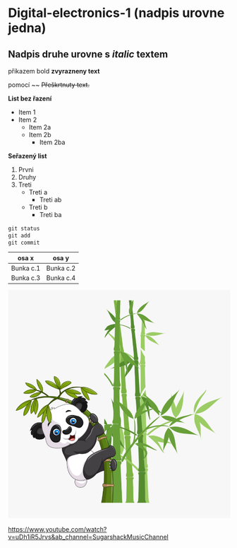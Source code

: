 # Digital-electronics-1 (nadpis urovne jedna)

## Nadpis druhe urovne s *italic* textem

 přikazem bold __zvyrazneny text__ 
 
pomocí ~~ ~~Přeškrtnuty text.~~ 

__List bez řazení__
* Item 1
* Item 2
  * Item 2a
  * Item 2b
    * Item 2ba

__Seřazený list__
1. Prvni
2. Druhy
3. Treti
   * Treti a
     - Treti ab
   * Treti b
     - Treti ba
```
git status
git add
git commit
```
osa x | osa y
------------ | -------------
Bunka c.1 | Bunka c.2
Bunka c.3 | Bunka c.4

![Panda](Panda.png)

https://www.youtube.com/watch?v=uDh1iR5Jrvs&ab_channel=SugarshackMusicChannel
